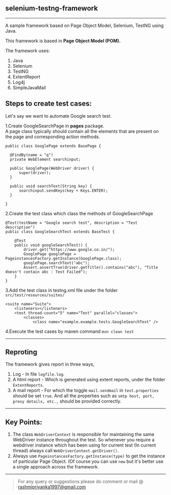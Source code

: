 selenium-testng-framework
---

---
A sample framework based on Page Object Model, Selenium, TestNG using Java.

This framework is based in **Page Object Model (POM).**

The framework uses:

1. Java
2. Selenium
3. TestNG
4. ExtentReport
5. Log4j
6. SimpleJavaMail

Steps to create test cases:
----
Let's say we want to automate Google search test.  

1.Create GoogleSearchPage in **pages** package.  
  A page class typically should contain all the elements that are present on the page and corresponding action methods.
  
  ```
  public class GooglePage extends BasePage {
	
	@FindBy(name = "q")
	private WebElement searchinput;

	public GooglePage(WebDriver driver) {
		super(driver);
	}

	public void searchText(String key) {
		searchinput.sendKeys(key + Keys.ENTER);
	}

}
```
2.Create the test class which class the methods of GoogleSearchPage

```
@Test(testName = "Google search test", description = "Test description")
public class GoogleSearchTest extends BaseTest {

	@Test
	public void googleSearchTest() {
		driver.get("https://www.google.co.in/");
		GooglePage googlePage = PageinstancesFactory.getInstance(GooglePage.class);
		googlePage.searchText("abc");
		Assert.assertTrue(driver.getTitle().contains("abc"), "Title doesn't contain abc : Test Failed");
	}
}
```
3.Add the test class in testng.xml file under the folder `src/test/resources/suites/`

```
<suite name="Suite">
	<listeners></listeners>
	<test thread-count="5" name="Test" parallel="classes">
		<classes>
			<class name="example.example.tests.GoogleSearchTest" />
```
4.Execute the test cases by maven command `mvn clean test`

---

Reproting
---
The framework gives report in three ways,

1. Log - In file `logfile.log`.
2. A html report - Which is generated using extent reports, under the folder `ExtentReports`.
3. A mail report - For which the toggle `mail.sendmail` in `test.properties` should be set `true`. And all the properties such as `smtp host, port, proxy details, etc.,` should be provided correctly.

---

Key Points:
---

1. The class `WebDriverContext` is responsible for maintaining the same WebDriver instance throughout the test. So whenever you require a webdriver instance which has been using for current test (In current thread) always call `WebDriverContext.getDriver()`.
2. Always use `PageinstancesFactory.getInstance(type)` to get the instance of particular Page Object. (Of course you can use `new` but it's better use a single approach across the framework.

---

>For any query or suggestions please do comment or mail @ rashmipriyanka1997@gmail.com
